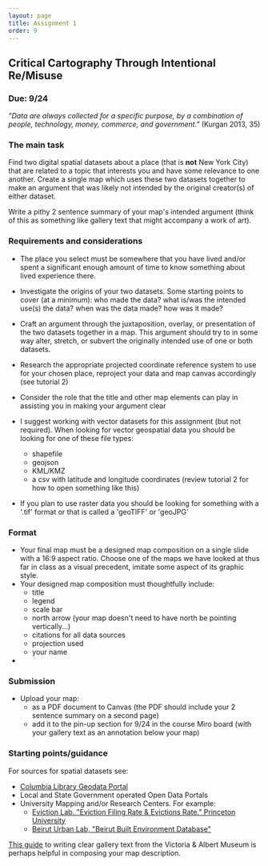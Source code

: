 ```yaml
---
layout: page
title: Assignment 1
order: 9
---
```


## Critical Cartography Through Intentional Re/Misuse

### Due: 9/24


*"Data are always collected for a specific purpose, by a combination of people, technology, money, commerce, and government."* (Kurgan 2013, 35)

### The main task

Find two digital spatial datasets about a place (that is **not** New York City) that are related to a topic that interests you and have some relevance to one another. Create a single map which uses these two datasets together to make an argument that was likely not intended by the original creator(s) of either dataset.

Write a pithy 2 sentence summary of your map's intended argument (think of this as something like gallery text that might accompany a work of art).  


### Requirements and considerations

- The place you select must be somewhere that you have lived and/or spent a significant enough amount of time to know something about lived experience there.

- Investigate the origins of your two datasets. Some starting points to cover (at a minimum): who made the data? what is/was the intended use(s) the data? when was the data made? how was it made?  

- Craft an argument through the juxtaposition, overlay, or presentation of the two datasets together in a map. This argument should try to in some way alter, stretch, or subvert the originally intended use of one or both datasets.

- Research the appropriate projected coordinate reference system to use for your chosen place, reproject your data and map canvas accordingly (see tutorial 2)

- Consider the role that the title and other map elements can play in assisting you in making your argument clear

- I suggest working with vector datasets for this assignment (but not required). When looking for vector geospatial data you should be looking for one of these file types:
  - shapefile
  - geojson
  - KML/KMZ
  - a csv with latitude and longitude coordinates (review tutorial 2 for how to open something like this)
- If you plan to use raster data you should be looking for something with a '.tif' format or that is called a 'geoTIFF' or 'geoJPG'


### Format

- Your final map must be a designed map composition on a single slide with a 16:9 aspect ratio. Choose one of the maps we have looked at thus far in class as a visual precedent, imitate some aspect of its graphic style. 
- Your designed map composition must thoughtfully include:
  - title
  - legend
  - scale bar
  - north arrow (your map doesn't need to have north be pointing vertically...)
  - citations for all data sources 
  - projection used
  - your name
- 
### Submission

- Upload your map:
  - as a PDF document to Canvas (the PDF should include your 2 sentence summary on a second page)
  - add it to the pin-up section for 9/24 in the course Miro board (with your gallery text as an annotation below your map)

### Starting points/guidance

For sources for spatial datasets see:
- [Columbia Library Geodata Portal](https://geodata.library.columbia.edu)
- Local and State Government operated Open Data Portals
- University Mapping and/or Research Centers. For example:
  - [Eviction Lab. "Eviction Filing Rate & Evictions Rate." Princeton University](https://evictionlab.org/map/)
  - [Beirut Urban Lab, "Beirut Built Environment Database"](https://www.beiruturbanlab.com/en/Details/561) 

[This guide](https://www.vam.ac.uk/__data/assets/pdf_file/0009/238077/Gallery-Text-at-the-V-and-A-Ten-Point-Guide-Aug-2013.pdf) to writing clear gallery text from the Victoria & Albert Museum is perhaps helpful in composing your map description.  

<!-- 
  rubric
  data - has two datasets [2]
  inclusion of all map elements [5]
  - title
  - legend
  - scale bar
  - north arrow (your map doesn't need to have north be pointing vertically...)
  - citations for all data sources 
  - projection used
  - your name

clarity of creative mis-use & argument [2]
intentional graphic approach [1]  

-->